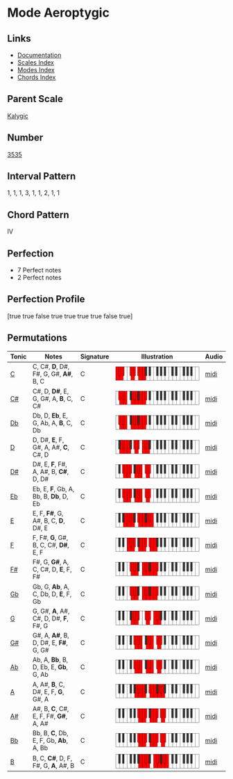 # Mode Aeroptygic

## Links

- [Documentation](README.md)
- [Scales Index](Scales.md)
- [Modes Index](Modes.md)
- [Chords Index](Chords.md)

## Parent Scale

[Kalygic](ScaleKalygic.md)

## Number

[3535](https://ianring.com/musictheory/scales/3535)

## Interval Pattern

1, 1, 1, 3, 1, 1, 2, 1, 1

## Chord Pattern

IV

## Perfection

- 7 Perfect notes
- 2 Perfect notes

## Perfection Profile

[true true false true true true true false true]

## Permutations

| Tonic | Notes | Signature | Illustration | Audio |
|-------|-------|-----------|--------------|-------|
| [C](ModeCNaturalAeroptygic.md) | C, C#, **D**, D#, F#, G, G#, **A#**, B, C | C | ![CNaturalAeroptygic](ModeCNaturalAeroptygic.png) | [midi](https://github.com/edipermadi/music/blob/main/docs/ModeCNaturalAeroptygic.mid?raw=true) |
| [C#](ModeCSharpAeroptygic.md) | C#, D, **D#**, E, G, G#, A, **B**, C, C# | C | ![CSharpAeroptygic](ModeCSharpAeroptygic.png) | [midi](https://github.com/edipermadi/music/blob/main/docs/ModeCSharpAeroptygic.mid?raw=true) |
| [Db](ModeDFlatAeroptygic.md) | Db, D, **Eb**, E, G, Ab, A, **B**, C, Db | C | ![DFlatAeroptygic](ModeDFlatAeroptygic.png) | [midi](https://github.com/edipermadi/music/blob/main/docs/ModeDFlatAeroptygic.mid?raw=true) |
| [D](ModeDNaturalAeroptygic.md) | D, D#, **E**, F, G#, A, A#, **C**, C#, D | C | ![DNaturalAeroptygic](ModeDNaturalAeroptygic.png) | [midi](https://github.com/edipermadi/music/blob/main/docs/ModeDNaturalAeroptygic.mid?raw=true) |
| [D#](ModeDSharpAeroptygic.md) | D#, E, **F**, F#, A, A#, B, **C#**, D, D# | C | ![DSharpAeroptygic](ModeDSharpAeroptygic.png) | [midi](https://github.com/edipermadi/music/blob/main/docs/ModeDSharpAeroptygic.mid?raw=true) |
| [Eb](ModeEFlatAeroptygic.md) | Eb, E, **F**, Gb, A, Bb, B, **Db**, D, Eb | C | ![EFlatAeroptygic](ModeEFlatAeroptygic.png) | [midi](https://github.com/edipermadi/music/blob/main/docs/ModeEFlatAeroptygic.mid?raw=true) |
| [E](ModeENaturalAeroptygic.md) | E, F, **F#**, G, A#, B, C, **D**, D#, E | C | ![ENaturalAeroptygic](ModeENaturalAeroptygic.png) | [midi](https://github.com/edipermadi/music/blob/main/docs/ModeENaturalAeroptygic.mid?raw=true) |
| [F](ModeFNaturalAeroptygic.md) | F, F#, **G**, G#, B, C, C#, **D#**, E, F | C | ![FNaturalAeroptygic](ModeFNaturalAeroptygic.png) | [midi](https://github.com/edipermadi/music/blob/main/docs/ModeFNaturalAeroptygic.mid?raw=true) |
| [F#](ModeFSharpAeroptygic.md) | F#, G, **G#**, A, C, C#, D, **E**, F, F# | C | ![FSharpAeroptygic](ModeFSharpAeroptygic.png) | [midi](https://github.com/edipermadi/music/blob/main/docs/ModeFSharpAeroptygic.mid?raw=true) |
| [Gb](ModeGFlatAeroptygic.md) | Gb, G, **Ab**, A, C, Db, D, **E**, F, Gb | C | ![GFlatAeroptygic](ModeGFlatAeroptygic.png) | [midi](https://github.com/edipermadi/music/blob/main/docs/ModeGFlatAeroptygic.mid?raw=true) |
| [G](ModeGNaturalAeroptygic.md) | G, G#, **A**, A#, C#, D, D#, **F**, F#, G | C | ![GNaturalAeroptygic](ModeGNaturalAeroptygic.png) | [midi](https://github.com/edipermadi/music/blob/main/docs/ModeGNaturalAeroptygic.mid?raw=true) |
| [G#](ModeGSharpAeroptygic.md) | G#, A, **A#**, B, D, D#, E, **F#**, G, G# | C | ![GSharpAeroptygic](ModeGSharpAeroptygic.png) | [midi](https://github.com/edipermadi/music/blob/main/docs/ModeGSharpAeroptygic.mid?raw=true) |
| [Ab](ModeAFlatAeroptygic.md) | Ab, A, **Bb**, B, D, Eb, E, **Gb**, G, Ab | C | ![AFlatAeroptygic](ModeAFlatAeroptygic.png) | [midi](https://github.com/edipermadi/music/blob/main/docs/ModeAFlatAeroptygic.mid?raw=true) |
| [A](ModeANaturalAeroptygic.md) | A, A#, **B**, C, D#, E, F, **G**, G#, A | C | ![ANaturalAeroptygic](ModeANaturalAeroptygic.png) | [midi](https://github.com/edipermadi/music/blob/main/docs/ModeANaturalAeroptygic.mid?raw=true) |
| [A#](ModeASharpAeroptygic.md) | A#, B, **C**, C#, E, F, F#, **G#**, A, A# | C | ![ASharpAeroptygic](ModeASharpAeroptygic.png) | [midi](https://github.com/edipermadi/music/blob/main/docs/ModeASharpAeroptygic.mid?raw=true) |
| [Bb](ModeBFlatAeroptygic.md) | Bb, B, **C**, Db, E, F, Gb, **Ab**, A, Bb | C | ![BFlatAeroptygic](ModeBFlatAeroptygic.png) | [midi](https://github.com/edipermadi/music/blob/main/docs/ModeBFlatAeroptygic.mid?raw=true) |
| [B](ModeBNaturalAeroptygic.md) | B, C, **C#**, D, F, F#, G, **A**, A#, B | C | ![BNaturalAeroptygic](ModeBNaturalAeroptygic.png) | [midi](https://github.com/edipermadi/music/blob/main/docs/ModeBNaturalAeroptygic.mid?raw=true) |
